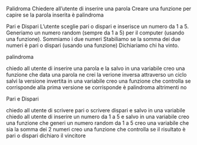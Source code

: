 Palidroma
Chiedere all’utente di inserire una parola
Creare una funzione per capire se la parola inserita è palindroma

Pari e Dispari
L’utente sceglie pari o dispari e inserisce un numero da 1 a 5.
Generiamo un numero random (sempre da 1 a 5) per il computer (usando una funzione).
Sommiamo i due numeri
Stabiliamo se la somma dei due numeri è pari o dispari (usando una funzione)
Dichiariamo chi ha vinto.


palindroma

chiedo all utente di inserire una parola e la salvo in una variabile
creo una funzione che data una parola ne crei la verione inversa attraverso un ciclo
salvi la versione invertita in una variabile 
creo una funzione che controlla se corrisponde alla prima versione
se corrisponde è palindroma altrimenti no


Pari e Dispari

chiedo all utente di scrivere pari o scrivere dispari e salvo in una variabile
chiedo all utente di inserire un numero da 1 a 5 e salvo in una variabile
creo una funzione che generi un numero random da 1 a 5
creo una variabile che sia la somma dei 2 numeri
creo una funzione che controlla se il risultato è pari o dispari 
dichiaro il vincitore